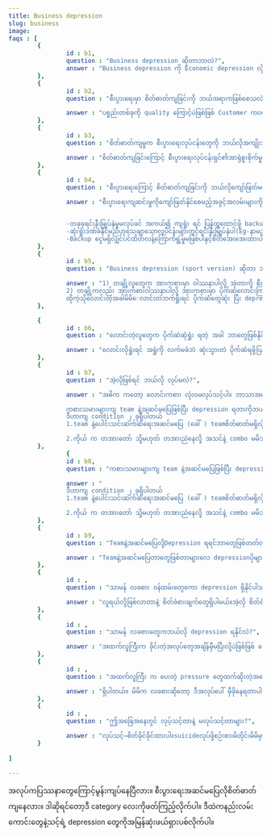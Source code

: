 ```yaml
---
title: Business depression
slug: business
image:
faqs : [    
        { 
                id : b1,
                question : "Business depression ဆိုတာဘာလဲ?",
                answer : "Business depression ကို Economic depression လို့လည်း ခေါ်ပါတယ်။ စီးပွားရေးလုပ်ငန်းများတွင် ရေရှည်ကျဆင်းမှုများကြောင့် လူအများစုမှာ စိတ်ဓာတ်ကျရောဂါဖြစ်ရခြင်းဖြစ်ပါသည်။"
        },
        { 
                id : b2, 
                question : "စီးပွားရေးမှာ စိတ်ဓာတ်ကျခြင်းကို ဘယ်အရာကဖြစ်စေသလဲ?",

                answer : "ပစ္စည်းတစ်ခုကို quality ကြောင့်ပဲဖြစ်ဖြစ် Customer ကဝယ်ချင်စိတ်မရှိတော့တဲ့အခါ ဝယ်လိုအားကျဆင်းသွားစေသည်။ ထိုအချိန်မှာစားသုံးသူများသည်ကုန်ပစ္စည်းများဝယ်ယူခြင်းနှင့်ဝန်ဆောင်မှုများအတွက်ပိုက်ဆံပေးဆောင်ခြင်းကိုရပ်တန့်သောအခါ၊ကုမ္ပဏီများ၏ ဘတ်ဂျတ်အတွက် အန္တရာယ်ရှိလာနိုင်ပါတယ်။ ထိုအချိန်များတွင် ကုမ္ပဏီပိုင်ရှင်များအနေနဲ့ စိတ်ဓာတ်ကျခြင်းများဖြစ်နိုင်ပါသည်။"
        },
        { 
                id : b3, 
                question : "စိတ်ဓာတ်ကျမှုက စီးပွားရေးလုပ်ငန်းတွေကို ဘယ်လိုအကျိုးသက်ရောက်ခဲ့လဲ?",

                answer : "စိတ်ဓာတ်ကျခြင်းကြောင့် စီးပွားရေးလုပ်ငန်းရှင်၏အာရုံစူးစိုက်မှုနှင့် ဆုံးဖြတ်ချက်ချခြင်း၊ အချိန်စီမံခန့်ခွဲခြင်း၊ ကိုယ်လက်လှုပ်ရှားမှု၊ ကျန်းမာရေး၊ လူမှုဆက်ဆံရေးနှင့် ဆက်သွယ်ရေးတို့ အပါအဝင် ဝန်ထမ်းများ၏စွမ်းဆောင်ရည်နယ်ပယ်များစွာကို ဆိုးဆိုးရွားရွားထိခိုက်စေနိုင်သည်။"
        },
        { 
                id : b4, 
                question : "စီးပွားရေးကြောင့် စိတ်ဓာတ်ကျခြင်းကို ဘယ်လိုကျော်ဖြတ်မလဲ?",

                answer : "စီးပွားရေးကျဆင်းမှုကိုကျော်ဖြတ်နိုင်စေမည့်အခွင့်အလမ်းများကိုမြှင့်တင်ရန်အတွက်အကောင်းဆုံး နည်းလမ်း 3 ခုရှိသည်။


                -တခုခုရင်းနီးမြုပ်နှံမှုမလုပ်ခင် အကယ်၍ ကျရှုံး ရင် ပြန်ထူထောင်ဖို့ backup ပိုက်ဆံ အဆင်သင့်ရှိလျှင်depressionမရနိုင်တော့ဘဲ အခြေနေပေါ်မူတည်ပြီး ပြန်လည်ထူ ထောင်ဖို့စဉ်းစားမိမှာပါ။
                -ဆုံးရှုံးဒဏ်ခံနိုင်မည်ဟုသေချာသောလုပ်ငန်းများတွင်ရင်းနှီးမြှုပ်နှံပါ(Eg-နာမည်ကြီးကုမ္မဏီများ)ထိုအခါ ဆုံးရှုံးရင်တောင်သိပ်ပြီးdepressionရမှာမဟုတ်ပါ။
                -Backup ငွေမရှိလျှင်ပင်ထိတ်လန့်ကြောက်ရွံ့မှုမဖြစ်ပါနှင့်စိတ်အေးအေးထားပါ။စိတ်အေးတဲ့ အခါ depression မရှိတော့ ပိုပြီး အဖြေရှာနိင်ပါမည်။"
        },
        { 
                id : b5, 
                question : "Business depression (sport version) ဆိုတာ ဘာလဲ?",

                answer : "1) တချို့လူတွေက အားကစားမှာ ဝါဿနာပါလို့ အဲ့တာကို စီးပွားရေးအနေနဲ့ကော  hobby အနေနဲ့ကောလုပ်ကြပါတယ် အဲ့မှာလဲ teamနဲ့ အဆင်မပြေဖြစ်လို့ ရှုံးပွဲတွေများပြီး depression တွေရတတ်ပါတယ်။
                2) တချို့ကလည်း အားကစားဝါဿနာပါလို့ အားကစားမှာ ပိုက်ဆံလောင်းကြပါတယ် ဥပမာ ဘောလုံးပွဲလောင်တာ 
                ထိုကဲ့သိုလောင်းတဲ့အခါမိမိ‌ေလာင်းတဲဘက်ရှုံးရင် ပိုက်ဆံတွေဆုံး ပြီး depression ရတတ်ပါတယ်။"
        },

        { 
                id : b6, 
                question : "လောင်းတဲ့လူတွေက ပိုက်ဆံဆုံရှုံး ရတဲ့ အခါ ဘာတွေဖြစ်နိုင်လဲ?",

                answer : "လောင်းလိုရှုံးရင် အရှုံကို လက်မခံဘဲ ဆုံးသွားတဲ ပိုက်ဆံရဖို့ပြန်လောင်းမယ် လောင်းတာကနေပြန်ရုံးရင်း ဘာမှမရှိတော့တဲ့ အချိန်ရောက်မှ depression တွေပိပြီး sucide လမ်းကို အများစုက ရွေးသွားကြပါတယ်။"
        },
        { 
                id : b7, 
                question : "အဲ့လိုဖြစ်ရင် ဘယ်လို လုပ်မလဲ?",

                answer : "အဓိက ကတော့ လောင်းကစား လုံးဝမလုပ်သင့်ပါ။ ဘာသာအများစုမှာလဲတားမြစ်ထားပါတယ်။ လောင်းကစားဆိုတာ အဆုံးသတ်မရှိပါ စွဲလမ်းမိရင် မိမိပိုက်ဆံမကုန်မခြင်းလုပ်နေမိမှာပါ။ အကယ်၍ကိုယ်စိတ်ဓာတ်ကသန်မာပြတ်သားရင် သင်ခန်းစာရပြီး ရုံးထွက်နိုင်ပါမည်။

                ကစားသမားများကျ team နဲ့အဆင်မပြေဖြစ်ပြီး depression ရတာကိုဘယ်လိုလုပ်မလဲ။
                ဒီဟာကျ condition ၂ ခုရှိပါတယ် 
                1.team နဲ့ပေါင်းသင်းဆက်ဆံရေးအဆင်မပြေ (ခေါ် ) teamစိတ်ဓာတ်မရှိလို့ဖြစ်နိုင်ပါတယ် ကိုယ် က သာမရှိရင် အမြန်ဆုံးပြင်ပါ အဖွဲ့ကသာအသင်းစိတ်မရှိရင် တခြားအသင်းကိုပြောင်းသင့်ပါတယ်။ 

                2.ကိုယ် က တအားတော် သို့မဟုတ် တအားညံနေလို့ အသင်နဲ့ combo မမိဘဲအဆင်မပြေဖြစ်တတ်ပါတယ်ကိုယ်က (1) တအားတော်ရင် team ကို သင်ပေးသင့်ပါတယ် (2)တအားညံ့ရင်တော့ teamကို ဆွဲခေါ်သင်ပြပေးဖို့ပွင့်ပွင့်‌လင်းလင်းပြောသင့်ပါတယ်။ "
        },
                { 
                id : b8, 
                question : "ကစားသမားများကျ team နဲ့အဆင်မပြေဖြစ်ပြီး depression ရတာကိုဘယ်လိုလုပ်မလဲ>",

                answer : "
                ဒီဟာကျ condition ၂ ခုရှိပါတယ် 
                1.team နဲ့ပေါင်းသင်းဆက်ဆံရေးအဆင်မပြေ (ခေါ် ) teamစိတ်ဓာတ်မရှိလို့ဖြစ်နိုင်ပါတယ် ကိုယ် က သာမရှိရင် အမြန်ဆုံးပြင်ပါ အဖွဲ့ကသာအသင်းစိတ်မရှိရင် တခြားအသင်းကိုပြောင်းသင့်ပါတယ်။ 

                2.ကိုယ် က တအားတော် သို့မဟုတ် တအားညံနေလို့ အသင်နဲ့ combo မမိဘဲအဆင်မပြေဖြစ်တတ်ပါတယ်ကိုယ်က (1) တအားတော်ရင် team ကို သင်ပေးသင့်ပါတယ် (2)တအားညံ့ရင်တော့ teamကို ဆွဲခေါ်သင်ပြပေးဖို့ပွင့်ပွင့်‌လင်းလင်းပြောသင့်ပါတယ်။ "
        },
        { 
                id : b9,
                question : "Teamနဲ့အဆင်မပြေလို့Depression ရရင်ဘာတွေဖြစ်တတ်လဲ?",

                answer : "Teamနဲ့အဆင်မပြေတာတွေဖြစ်တာများလေ depressionပိုများလေ ကိုယ့်ဝါဿနာကို စိတ်ပျက်စရာလို့မြင်နိုင်ခြေပိုများစေနိုင်သည်။ နောက်ပိုင်းကျကိုယ်ဝါဿနာတဲ့အရာကို မုန်းသွားတော့ အနာဂတ်ပါပျောက်နိုင်ပါတယ် ( like Myanmar because of .....😭😭)"
        },
        { 
                id : , 
                question : "သာမန် လခစား ဝန်ထမ်းတွေကော depression ရှိနိုင်ပါသလား?",

                answer : "လူရယ်လို့ဖြစ်လာတာနဲ့ စိတ်ခံစားချက်တွေရှိပါမယ်။အဲ့လို စိတ်ခံစားချက်တွေထဲမှာ depressionလဲအပါအဝင်ပါ။ ဆိုတော့လူတိုင်းမှာရှိပါသည်။အလုပ်အကိုင်နဲ့မဆိုင်ပါ။"
        },
        { 
                id : , 
                question : "သာမန် လခစားတွေကဘယ်လို depression ရနိုင်လဲ?",

                answer : "အထက်လူကြီးက ခိုင်းတဲ့အလုပ်တွေအချိန်မှီမပြီးလို့ပဲဖြစ်ဖြစ် သေချာမလုပ်နိုင်လို့ပဲဖြစ်ဖြစ် အထက်လူကြီး ‌က ပေးတဲ့ pressure တွေကြောင့် depression ရနိုင်ပါတယ်။"
        },
        { 
                id : , 
                question : "အထက်လူကြီး ‌က ပေးတဲ့ pressure တွေထက်ဆိုးတဲ့‌အခြေ‌အနေ ရှိနိုင်သေးလား?",

                answer : "ရှိပါတယ်။ မိမိက လခစားဆိုတော့ ဒီအလုပ်ပေါ် မှီခိုနေရတာပါ။ နောက်အလုပ်ကရှာဖို့မခက်ပေမဲ့ အကယ်၍ သာ အထက်လူကြီးက ဒီနယ်ပယ်က လူတွေကို မိမိကိုခေါ်မသုံးသင့်ကြောင်းပြောလိုက်ပါက မိမိရဲ့အလုပ်ရနိုင်ခြေတအားနည်းသွားပါမည်။ အလုပ်မရှိ-->ပိုက်ဆံမရှိ-->depression အများကြီးရပြီး suicide လုပ်နိုင်ပါသည်။"
        },
        { 
                id : , 
                question : "ဤအခြေအနေတွင် လုပ့်သင့်တာနဲ့ မလုပ်သင့်တာများ?",

                answer : "လုပ်သင့်→စိတ်ခိုင်ခိုင်ထားပါ။suicideလုပ်ဖို့စဉ်းစားမိတိုင်းမိမိမှာမိသားစုရှိတယ်ဆိုတာသတိရပါ။မိမိဘာကြောင့်အလုပ်ထုတ်ခံရလဲစဉ်းစားပြီးအားနည်းချက်တွေပြင်ပါ။မိသားစုနဲ့နွေးနွေးထွေးထွေးနေပါ။မလုပ်သင့်→မိမိemotionsတွေကိုမိသားစုအပေါ်ပုံမချပါနဲ့မိသားစုကိုပုံချမိရင်မိသားစုဆုံးရှုံးပြီdepression ပိုများသွားပါမည်။ အလေမလိုက်ပါနဲ့။ depression ရှိတာကိုအကြောင်းပြပြီး အရက် မသောက်ပါနဲ့ မိမိဘဝကို ရေစုန်မျောစေမဲ့အရာတွေမလုပ်ပါနဲ့။ "
        }
        
]

---
```

အလုပ်ကပြဿနာတွေကြောင့်မွန်းကျပ်နေပြီလား။ စီးပွားရေးအဆင်မပြေလိုစိတ်ဓာတ်ကျနေလား။ ဒါဆိုရင်တော့ဒီ category လေးကိုဖတ်ကြည့်လိုက်ပါ။ ဒီထဲကနည်းလမ်းကောင်းတွေနဲ့သင့်ရဲ့ depression တွေကိုအမြန်ဆုံးဖယ်ရှားပစ်လိုက်ပါ။
